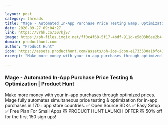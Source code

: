 ```yaml
---

layout: post
category: threads
title: "Mage - Automated In-App Purchase Price Testing &amp; Optimization"
date: 2020-09-27 09:04:27
link: https://vrhk.co/307kjS7
image: https://ph-files.imgix.net/ff0c4f68-5f17-4bdf-911d-e5d03b6ee2b4.png?auto=format&fit=crop&frame=1&h=512&w=1024
domain: producthunt.com
author: "Product Hunt"
icon: https://assets.producthunt.com/assets/ph-ios-icon-e1733530a1bfc41080db8161823f1ef262cdbbc933800c0a2a706f70eb9c277a.png
excerpt: "Make more money with your in-app purchases through optimized prices. Mage fully automates simultaneous price testing &amp; optimization for in-app purchases in 170+ app store countries. :white_check_mark: Open Source SDKs :white_check_mark: Easy Setup :white_check_mark: Free Plan For Small Apps :cat: PRODUCT HUNT LAUNCH OFFER :cat: 50% off for the first 150 sign ups!"

---
```


### Mage - Automated In-App Purchase Price Testing &amp; Optimization | Product Hunt

Make more money with your in-app purchases through optimized prices. Mage fully automates simultaneous price testing &amp; optimization for in-app purchases in 170+ app store countries. :white_check_mark: Open Source SDKs :white_check_mark: Easy Setup :white_check_mark: Free Plan For Small Apps :cat: PRODUCT HUNT LAUNCH OFFER :cat: 50% off for the first 150 sign ups!